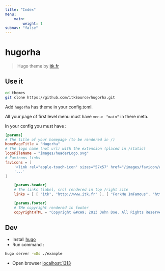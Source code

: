 ```yaml
---
title: "Index"
menu: 
    main:
        weight: 1
subnav: "false"
---
```


# hugorha

> Hugo theme by [itk.fr](http://itk.fr)

## Use it

```bash
cd themes
git clone https://github.com/itkSource/hugorha.git
```

Add `hugorha` has theme in your config.toml.

All your page of first level menu must have `menu: "main"` in there meta.

In your config you must have :

```toml
[params]
# The title of your homepage (to be rendered in /)
homePageTitle = "Hugorha"
# The logo name (not url) with the extension (placed in /static)
logoFileName = "images/headerLogo.svg"
# Favicons links
favicons = [
    '<link rel="apple-touch-icon" sizes="57x57" href="/images/favicon/apple-icon-57x57.png">',
    '...'
]

    [params.header]
    # The links (label, src) rendered in top /right site
    links = [ [ "itk", "http://www.itk.fr" ], [ "ForkMe ImFamous", "http://gitlab.com/itk.fr" ] ]

    [params.footer]
    # THe copyright rendered in footer
    copyrightHTML = "Copyright &#xA9; 2013 John Doe. All Rights Reserved."
```

## Dev

* Install [hugo](http://gohugo.io/overview/installing/)
* Run command :

```bash 
hugo server -wDs ./example
```

* Open browser [localhost:1313](http://localhost:1313/)


